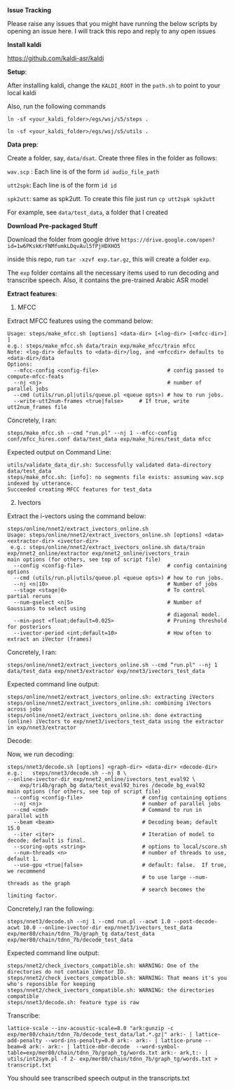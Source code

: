 **Issue Tracking**

Please raise any issues that you might have running the below scripts by opening an issue here. I will track this repo and reply to any open issues

**Install kaldi**

https://github.com/kaldi-asr/kaldi

**Setup**:

After installing kaldi, change the `KALDI_ROOT` in the `path.sh` to point to your local kaldi

Also, run the following commands

`ln -sf <your_kaldi_folder>/egs/wsj/s5/steps .`

`ln -sf <your_kaldi_folder>/egs/wsj/s5/utils .`

**Data prep**:

Create a folder, say, `data/dsat`. Create three files in the folder as follows:

`wav.scp` : Each line is of the form `id audio_file_path`

`utt2spk`: Each line is of the form `id id`

`spk2utt`: same as spk2utt. To create this file just run `cp utt2spk spk2utt`

For example, see `data/test_data`, a folder that I created

**Download Pre-packaged Stuff**

Download the folder from google drive `https://drive.google.com/open?id=1w6PKskKrFNMfumkLDqvAul5fPjHDXHO5`

inside this repo, run `tar -xzvf exp.tar.gz`, this will create a folder `exp`.

The `exp` folder contains all the necessary items used to run decoding and transcribe speech. Also, it contains the pre-trained Arabic ASR model

**Extract features**:

1. MFCC

Extract MFCC features using the command below:

```
Usage: steps/make_mfcc.sh [options] <data-dir> [<log-dir> [<mfcc-dir>] ]
e.g.: steps/make_mfcc.sh data/train exp/make_mfcc/train mfcc
Note: <log-dir> defaults to <data-dir>/log, and <mfccdir> defaults to <data-dir>/data
Options: 
  --mfcc-config <config-file>                      # config passed to compute-mfcc-feats 
  --nj <nj>                                        # number of parallel jobs
  --cmd (utils/run.pl|utils/queue.pl <queue opts>) # how to run jobs.
  --write-utt2num-frames <true|false>     # If true, write utt2num_frames file

```

Concretely, I ran:

`steps/make_mfcc.sh --cmd "run.pl" --nj 1 --mfcc-config conf/mfcc_hires.conf data/test_data exp/make_hires/test_data mfcc`

Expected output on Command Line:

```
utils/validate_data_dir.sh: Successfully validated data-directory data/test_data
steps/make_mfcc.sh: [info]: no segments file exists: assuming wav.scp indexed by utterance.
Succeeded creating MFCC features for test_data
```

2. Ivectors

Extract the i-vectors using the command below:

```
steps/online/nnet2/extract_ivectors_online.sh 
Usage: steps/online/nnet2/extract_ivectors_online.sh [options] <data> <extractor-dir> <ivector-dir>
 e.g.: steps/online/nnet2/extract_ivectors_online.sh data/train exp/nnet2_online/extractor exp/nnet2_online/ivectors_train
main options (for others, see top of script file)
  --config <config-file>                           # config containing options
  --cmd (utils/run.pl|utils/queue.pl <queue opts>) # how to run jobs.
  --nj <n|10>                                      # Number of jobs
  --stage <stage|0>                                # To control partial reruns
  --num-gselect <n|5>                              # Number of Gaussians to select using
                                                   # diagonal model.
  --min-post <float;default=0.025>                 # Pruning threshold for posteriors
  --ivector-period <int;default=10>                # How often to extract an iVector (frames)

```

Concretely, I ran:

`steps/online/nnet2/extract_ivectors_online.sh --cmd “run.pl" --nj 1 data/test_data exp/nnet3/extractor exp/nnet3/ivectors_test_data`

Expected command line output:

```
steps/online/nnet2/extract_ivectors_online.sh: extracting iVectors
steps/online/nnet2/extract_ivectors_online.sh: combining iVectors across jobs
steps/online/nnet2/extract_ivectors_online.sh: done extracting (online) iVectors to exp/nnet3/ivectors_test_data using the extractor in exp/nnet3/extractor
```

Decode:

Now, we run decoding:

```
steps/nnet3/decode.sh [options] <graph-dir> <data-dir> <decode-dir>
e.g.:   steps/nnet3/decode.sh --nj 8 \
--online-ivector-dir exp/nnet2_online/ivectors_test_eval92 \
    exp/tri4b/graph_bg data/test_eval92_hires /decode_bg_eval92
main options (for others, see top of script file)
  --config <config-file>                   # config containing options
  --nj <nj>                                # number of parallel jobs
  --cmd <cmd>                              # Command to run in parallel with
  --beam <beam>                            # Decoding beam; default 15.0
  --iter <iter>                            # Iteration of model to decode; default is final.
  --scoring-opts <string>                  # options to local/score.sh
  --num-threads <n>                        # number of threads to use, default 1.
  --use-gpu <true|false>                   # default: false.  If true, we recommend
                                           # to use large --num-threads as the graph
                                           # search becomes the limiting factor.
```

Concretely,I ran the following:

`steps/nnet3/decode.sh --nj 1 --cmd run.pl --acwt 1.0 --post-decode-acwt 10.0 --online-ivector-dir exp/nnet3/ivectors_test_data exp/mer80/chain/tdnn_7b/graph_tg data/test_data exp/mer80/chain/tdnn_7b/decode_test_data`

Expected command line output:

```
steps/nnet2/check_ivectors_compatible.sh: WARNING: One of the directories do not contain iVector ID.
steps/nnet2/check_ivectors_compatible.sh: WARNING: That means it's you who's reponsible for keeping 
steps/nnet2/check_ivectors_compatible.sh: WARNING: the directories compatible
steps/nnet3/decode.sh: feature type is raw
```

Transcribe:  

`lattice-scale --inv-acoustic-scale=8.0 "ark:gunzip -c exp/mer80/chain/tdnn_7b/decode_test_data/lat.*.gz|" ark:- | lattice-add-penalty --word-ins-penalty=0.0 ark:- ark:- | lattice-prune --beam=8 ark:- ark:- | lattice-mbr-decode  --word-symbol-table=exp/mer80/chain/tdnn_7b/graph_tg/words.txt ark:- ark,t:- | utils/int2sym.pl -f 2- exp/mer80/chain/tdnn_7b/graph_tg/words.txt > transcript.txt`


You should see transcribed speech output in the transcripts.txt
